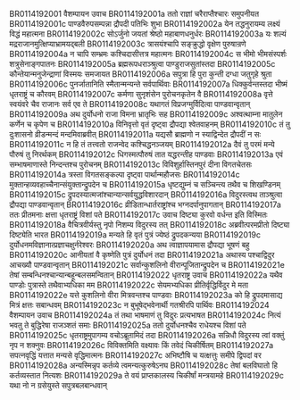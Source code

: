 BR0114192001	वैशम्पायन उवाच
BR0114192001a	ततो राज्ञां चरैराप्तैश्चारः समुपनीयत
BR0114192001c	पाण्डवैरुपसम्पन्ना द्रौपदी पतिभिः शुभा
BR0114192002a	येन तद्धनुरायम्य लक्ष्यं विद्धं महात्मना
BR0114192002c	सोऽर्जुनो जयतां श्रेष्ठो महाबाणधनुर्धरः
BR0114192003a	यः शल्यं मद्रराजानमुत्क्षिप्याभ्रामयद्बली
BR0114192003c	त्रासयंश्चापि सङ्क्रुद्धो वृक्षेण पुरुषान्रणे
BR0114192004a	न चापि सम्भ्रमः कश्चिदासीत्तत्र महात्मनः
BR0114192004c	स भीमो भीमसंस्पर्शः शत्रुसेनाङ्गपातनः
BR0114192005a	ब्रह्मरूपधराञ्श्रुत्वा पाण्डुराजसुतांस्तदा
BR0114192005c	कौन्तेयान्मनुजेन्द्राणां विस्मयः समजायत
BR0114192006a	सपुत्रा हि पुरा कुन्ती दग्धा जतुगृहे श्रुता
BR0114192006c	पुनर्जातानिति स्मैतान्मन्यन्ते सर्वपार्थिवाः
BR0114192007a	धिक्कुर्वन्तस्तदा भीष्मं धृतराष्ट्रं च कौरवम्
BR0114192007c	कर्मणा सुनृशंसेन पुरोचनकृतेन वै
BR0114192008a	वृत्ते स्वयंवरे चैव राजानः सर्व एव ते
BR0114192008c	यथागतं विप्रजग्मुर्विदित्वा पाण्डवान्वृतान्
BR0114192009a	अथ दुर्योधनो राजा विमना भ्रातृभिः सह
BR0114192009c	अश्वत्थाम्ना मातुलेन कर्णेन च कृपेण च
BR0114192010a	विनिवृत्तो वृतं दृष्ट्वा द्रौपद्या श्वेतवाहनम्
BR0114192010c	तं तु दुःशासनो व्रीडन्मन्दं मन्दमिवाब्रवीत्
BR0114192011a	यद्यसौ ब्राह्मणो न स्याद्विन्देत द्रौपदीं न सः
BR0114192011c	न हि तं तत्त्वतो राजन्वेद कश्चिद्धनञ्जयम्
BR0114192012a	दैवं तु परमं मन्ये पौरुषं तु निरर्थकम्
BR0114192012c	धिगस्मत्पौरुषं तात यद्धरन्तीह पाण्डवाः
BR0114192013a	एवं सम्भाषमाणास्ते निन्दन्तश्च पुरोचनम्
BR0114192013c	विविशुर्हास्तिनपुरं दीना विगतचेतसः
BR0114192014a	त्रस्ता विगतसङ्कल्पा दृष्ट्वा पार्थान्महौजसः
BR0114192014c	मुक्तान्हव्यवहाच्चैनान्संयुक्तान्द्रुपदेन च
BR0114192015a	धृष्टद्युम्नं च सञ्चिन्त्य तथैव च शिखण्डिनम्
BR0114192015c	द्रुपदस्यात्मजांश्चान्यान्सर्वयुद्धविशारदान्
BR0114192016a	विदुरस्त्वथ ताञ्श्रुत्वा द्रौपद्या पाण्डवान्वृतान्
BR0114192016c	व्रीडितान्धार्तराष्ट्रांश्च भग्नदर्पानुपागतान्
BR0114192017a	ततः प्रीतमनाः क्षत्ता धृतराष्ट्रं विशां पते
BR0114192017c	उवाच दिष्ट्या कुरवो वर्धन्त इति विस्मितः
BR0114192018a	वैचित्रवीर्यस्तु नृपो निशम्य विदुरस्य तत्
BR0114192018c	अब्रवीत्परमप्रीतो दिष्ट्या दिष्ट्येति भारत
BR0114192019a	मन्यते हि वृतं पुत्रं ज्येष्ठं द्रुपदकन्यया
BR0114192019c	दुर्योधनमविज्ञानात्प्रज्ञाचक्षुर्नरेश्वरः
BR0114192020a	अथ त्वाज्ञापयामास द्रौपद्या भूषणं बहु
BR0114192020c	आनीयतां वै कृष्णेति पुत्रं दुर्योधनं तदा
BR0114192021a	अथास्य पश्चाद्विदुर आचख्यौ पाण्डवान्वृतान्
BR0114192021c	सर्वान्कुशलिनो वीरान्पूजितान्द्रुपदेन च
BR0114192021e	तेषां सम्बन्धिनश्चान्यान्बहून्बलसमन्वितान्
BR0114192022	धृतराष्ट्र उवाच
BR0114192022a	यथैव पाण्डोः पुत्रास्ते तथैवाभ्यधिका मम
BR0114192022c	सेयमभ्यधिका प्रीतिर्वृद्धिर्विदुर मे मता
BR0114192022e	यत्ते कुशलिनो वीरा मित्रवन्तश्च पाण्डवाः
BR0114192023a	को हि द्रुपदमासाद्य मित्रं क्षत्तः सबान्धवम्
BR0114192023c	न बुभूषेद्भवेनार्थी गतश्रीरपि पार्थिवः
BR0114192024	वैशम्पायन उवाच
BR0114192024a	तं तथा भाषमाणं तु विदुरः प्रत्यभाषत
BR0114192024c	नित्यं भवतु ते बुद्धिरेषा राजञ्शतं समाः
BR0114192025a	ततो दुर्योधनश्चैव राधेयश्च विशां पते
BR0114192025c	धृतराष्ट्रमुपागम्य वचोऽब्रूतामिदं तदा
BR0114192026a	सन्निधौ विदुरस्य त्वां वक्तुं नृप न शक्नुवः
BR0114192026c	विविक्तमिति वक्ष्यावः किं तवेदं चिकीर्षितम्
BR0114192027a	सपत्नवृद्धिं यत्तात मन्यसे वृद्धिमात्मनः
BR0114192027c	अभिष्टौषि च यत्क्षत्तुः समीपे द्विपदां वर
BR0114192028a	अन्यस्मिन्नृप कर्तव्ये त्वमन्यत्कुरुषेऽनघ
BR0114192028c	तेषां बलविघातो हि कर्तव्यस्तात नित्यशः
BR0114192029a	ते वयं प्राप्तकालस्य चिकीर्षां मन्त्रयामहे
BR0114192029c	यथा नो न ग्रसेयुस्ते सपुत्रबलबान्धवान्
